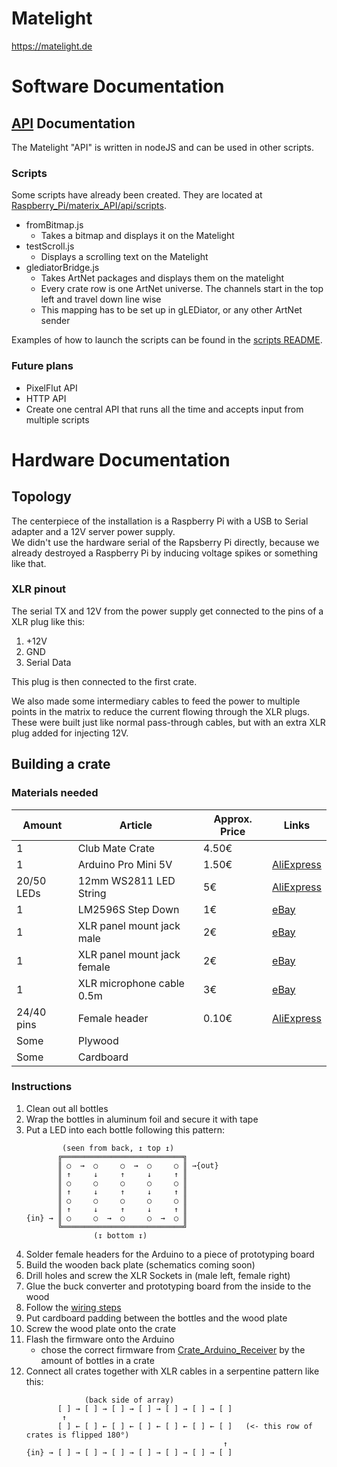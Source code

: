 # Matelight
https://matelight.de


# Software Documentation
## [API](Raspberry_Pi/materix_API) Documentation
The Matelight "API" is written in nodeJS and can be used in other scripts.

### Scripts
Some scripts have already been created. They are located at [Raspberry_Pi/materix_API/api/scripts](Raspberry_Pi/materix_API/api/scripts).
- fromBitmap.js
    - Takes a bitmap and displays it on the Matelight
- testScroll.js
    - Displays a scrolling text on the Matelight
- glediatorBridge.js
    - Takes ArtNet packages and displays them on the matelight
    - Every crate row is one ArtNet universe. The channels start in the top left and travel down line wise
    - This mapping has to be set up in gLEDiator, or any other ArtNet sender

Examples of how to launch the scripts can be found in the [scripts README](Raspberry_Pi/materix_API/api/scripts/README.md).


### Future plans
- PixelFlut API
- HTTP API
- Create one central API that runs all the time and accepts input from multiple scripts


# Hardware Documentation
## Topology
The centerpiece of the installation is a Raspberry Pi with a USB to Serial adapter and a 12V server power supply.  
We didn't use the hardware serial of the Rapsberry Pi directly, because we already destroyed a Raspberry Pi by inducing voltage spikes or something like that.

### XLR pinout
The serial TX and 12V from the power supply get connected to the pins of a XLR plug like this:
1. +12V
2. GND
3. Serial Data

This plug is then connected to the first crate. 

We also made some intermediary cables to feed the power to multiple points in the matrix to reduce the current flowing through the XLR plugs.  
These were built just like normal pass-through cables, but with an extra XLR plug added for injecting 12V.

## Building a crate
### Materials needed

| Amount     | Article                     | Approx. Price | Links                                                                              |
| ---------- | --------------------------- | ------------- | ---------------------------------------------------------------------------------- |
| 1          | Club Mate Crate             | 4.50€         |
| 1          | Arduino Pro Mini 5V         | 1.50€         | [AliExpress](https://www.aliexpress.com/wholesale?SearchText=arduino+pro+mini+5v)  |
| 20/50 LEDs | 12mm WS2811 LED String      | 5€            | [AliExpress](https://www.aliexpress.com/wholesale?SearchText=ws2811+12mm)          |
| 1          | LM2596S Step Down           | 1€            | [eBay](https://www.ebay.de/sch/i.html?_nkw=LM2596S)                                |
| 1          | XLR panel mount jack male   | 2€            | [eBay](https://www.ebay.de/sch/i.html?_nkw=xlr+einbaubuchse+male)                  |
| 1          | XLR panel mount jack female | 2€            | [eBay](https://www.ebay.de/sch/i.html?_nkw=xlr+einbaubuchse+female)                |
| 1          | XLR microphone cable 0.5m   | 3€            | [eBay](https://www.ebay.de/sch/i.html?_nkw=0%2C5m+mikrofonkabel)                   |
| 24/40 pins | Female header               | 0.10€         | [AliExpress](https://www.aliexpress.com/wholesale?SearchText=female+header+40+pin) |
| Some       | Plywood                     |               |
| Some       | Cardboard                   |               |


### Instructions

1. Clean out all bottles
2. Wrap the bottles in aluminum foil and secure it with tape
3. Put a LED into each bottle following this pattern:  
    ```
            (seen from back, ↥ top ↥)
           ╔═══════════════════════════╗
           ║ ○  →  ○     ○  →  ○     ○ ║ →{out}
           ║ ↑     ↓     ↑     ↓     ↑ ║
           ║ ○     ○     ○     ○     ○ ║
           ║ ↑     ↓     ↑     ↓     ↑ ║
           ║ ○     ○     ○     ○     ○ ║
           ║ ↑     ↓     ↑     ↓     ↑ ║
    {in} → ║ ○     ○  →  ○     ○  →  ○ ║
           ╚═══════════════════════════╝
                   (↧ bottom ↧)
    ```
4. Solder female headers for the Arduino to a piece of prototyping board
5. Build the wooden back plate (schematics coming soon)
6. Drill holes and screw the XLR Sockets in (male left, female right)
7. Glue the buck converter and prototyping board from the inside to the wood
8. Follow the [wiring steps](docs/img/wiringStepByStep/README.md)
9. Put cardboard padding between the bottles and the wood plate
10. Screw the wood plate onto the crate
11. Flash the firmware onto the Arduino 
    - chose the correct firmware from [Crate_Arduino_Receiver](Hardware/Crate_Arduino_Receiver) by the amount of bottles in a crate
12. Connect all crates together with XLR cables in a serpentine pattern like this:
    ```
                 (back side of array)
           [ ] → [ ] → [ ] → [ ] → [ ] → [ ] → [ ]
            ↑
           [ ] ← [ ] ← [ ] ← [ ] ← [ ] ← [ ] ← [ ]   (<- this row of crates is flipped 180°)
                                                ↑
    {in} → [ ] → [ ] → [ ] → [ ] → [ ] → [ ] → [ ]
    ```